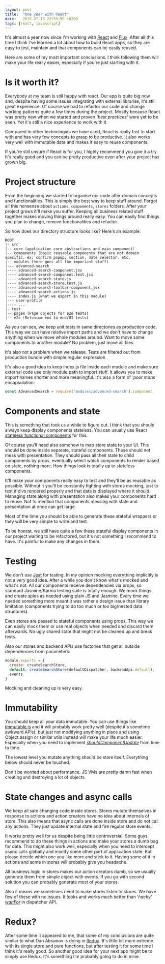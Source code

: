 ```yaml
---
layout: post
title:  "One year with React"
date:   2016-07-13 23:59:59 +0200
tags: [react, javascript]
---
```

It's almost a year now since I'm working with [React](https://facebook.github.io/react) and [Flux](https://facebook.github.io/flux/). After all this time I think I've learned a lot about how to build React apps, so they are easy to test, maintain and that components can be easily reused.

Here are some of my most important conclusions. I think following them will make your life really easier, especially if you're just starting with it.

# Is it worth it?

Everybody at my team is still happy with react. Our app is quite big now and, despite having some issues integrating with external libraries, it's still great experience. Of course we had to refactor our code and change working patterns quite a few times during the project. Mostly because React was pretty new when we started and proven *'best practices'* were yet to be seen. Yet it's still a nice experience to work with it.

Compared to other technologies we have used, React is really fast to start with and has very few concepts to grasp to be productive. It also works very well with immutable data and makes it easy to reuse components.

If you're still unsure if React is for you, I highly recommend you give it a try. It's really good and you can be pretty productive even after your project has grown big.

# Project structure

From the beginning we started to organise our code after domain concepts and functionalities. This is simply the best way to keep stuff around. Forget all this nonsense about `actions`, `components`, `stores` folders. After your project grows it'll make you suffer. Keeping all business related stuff together makes moving things around really easy. You can easily find things you plan to change, remove functionalities and refactor.

So how does our directory structure looks like? Here's an example:

```	
ROOT
|- src
|-- core (application core abstractions and main component)
|-- components (basic reusable components that are not domain specific, ex: confirm popup, section, date selector, etc.
|-- modules (here goes all the important stuff)
|--- advanced-search
|---- advanced-search-component.jsx
|---- advanced-search-component.test.jsx
|---- advanced-search-store.js
|---- advanced-search-store.test.js
|---- advanced-search-toolbar-component.jsx
|---- advanced-search-actions.js
|---- index.js (what we export in this module)
|--- user-profile
|---- ...
|- test
|-- pages (Page objects for e2e tests)
|-- e2e (Selenium end to end/UI tests)
```

As you can see, we keep unit tests in same directories as production code. This way we can have relative import paths and we don't have to change anything when we move whole modules around. Want to move some components to another module? No problem, just move all files.

It's also not a problem when we release. Tests are filtered out from production bundle with simple regular expression.

It's also a good idea to keep index.js file inside each module and make sure external code use only module path to import stuff. It allows you to make import names shorter and more meaningful. It's also a form of *'poor mans'* encapsulation:

```javascript
const AdvancedSearch = require('modules/advanced-search').component
```

# Components and state
This is something that took us a while to figure out. I think that you should always keep display components stateless. You can usually use React [stateless functional components](https://facebook.github.io/react/docs/reusable-components.html#stateless-functions) for this.

Of course you'll need also somehow to map store state to your UI. This should be done inside separate, stateful components. These should not mess with presentation. They should pass all their state to child components by props, eventually select which components to render based on state, nothing more. How things look is totally up to stateless components.

It'll make your components really easy to test and they'll be as reusable as possible. Without it you'll be constantly fighting with stores mocking, just to test if divs rendered properly and that data is displayed where it should. Managing state along with presentation also makes your components hard to reuse. Not to mention that components messing with state and presentation at once can get large.

Most of the time you should be able to generate these stateful wrappers or they will be very simple to write and test.

To be honest, we still have quite a few these stateful display components in our project waiting to be refactored, but it's not something I recommend to have. It's painful to make any changes in them.

# Testing

We don't use [Jest](https://facebook.github.io/jest/) for testing. In my opinion mocking everything implicitly is not a very good idea. After a while you don't know what's mocked and what's not. All our components receive dependencies via props, so standard Jasmine/Karma testing suite is totally enough. We mock things and create spies as needed using plain JS and Jasmine. Every time we needed something more meant it was rather a design issue than library limitation (components trying to do too much or too big/nested data structures).

Even stores are passed to stateful components using props. This way we can easily mock them or use real objects when needed and discard them afterwards. No ugly shared state that might not be cleaned up and break tests.

Also our stores and backend APIs use factories that get all outside dependencies from parameters:

```javascript
module.exports = {
  create: createSearchStore,
  default: createSearchStore(defaultDispatcher, backendApi.default),
  events
}
```

Mocking and cleaning up is very easy.

# Immutability
You should keep all your data immutable. You can use things like [Immutable.js](https://facebook.github.io/immutable-js/) and it will probably work pretty well (despite it's sometime awkward APIs), but just not modifying anything in place and using Object.assign or similar utils instead will make your life much easier. Especially when you need to implement _[shouldComponentUpdate](https://facebook.github.io/react/docs/component-specs.html#updating-shouldcomponentupdate)_ from time to time.

The lowest level you mutate anything should be store itself. Everything below should never be touched.

Don't be worried about performance. JS VMs are pretty damn fast when creating and destroying a lot of objects.

# State changes and async calls
We keep all sate changing code inside stores. Stores mutate themselves in response to actions and action creators have no idea about internals of store. This also means that async calls are done inside store and do not call any actions. They just update internal state and fire regular store events.

It works pretty well for us despite being little controversial. Some guys recommend to do these things in actions and make your stores a dumb bag for data. This might also work well, especially when you need to intercept async calls globally and modify some other part of application state. But please decide which one you like more and stick to it. Having some of it in actions and some in stores will probably give you headache.

All business logic in stores makes our action creators dumb, so we usually generate them from simple object with events. If you go with second solution you can probably generate most of your stores.

Also it means we sometimes need to make stores listen to stores. We have few of these with no issues. It looks and works much better than *'hacky'* _[waitFor](https://facebook.github.io/flux/docs/dispatcher.html#api)_ in dispatcher API.

# Redux?
After some time it appeared to me, that some of my conclusions are quite similar to what Dan Abramov is doing in [Redux](http://redux.js.org). It's little bit more extreme with its single store and pure functions, but after testing it for some time I think it's really good. So another good idea for your next app might be to simply use Redux. It's something I'm probably going to do in mine.
